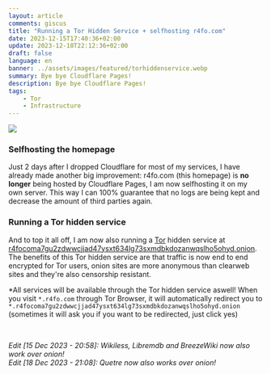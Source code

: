 ```yaml
---
layout: article
comments: giscus
title: "Running a Tor Hidden Service + selfhosting r4fo.com"
date: 2023-12-15T17:40:36+02:00
update: 2023-12-18T22:12:36+02:00
draft: false
language: en
banner: ../assets/images/featured/torhiddenservice.webp
summary: Bye bye Cloudflare Pages!
description: Bye bye Cloudflare Pages!
tags:
    - Tor
    - Infrastructure
---
```


![](/assets/images/featured/torhiddenservice.webp)

### Selfhosting the homepage
Just 2 days after I dropped Cloudflare for most of my services, I have already made another big improvement: r4fo.com (this homepage) is **no longer** being hosted by Cloudflare Pages, I am now selfhosting it on my own server. This way I can 100% guarantee that no logs are being kept and decrease the amount of third parties again.

### Running a Tor hidden service
And to top it all off, I am now also running a [Tor](https://wikiless.r4fo.com/wiki/Tor_(network)) hidden service at [r4focoma7gu2zdwwcjjad47ysxt634lg73sxmdbkdozanwqslho5ohyd.onion](http://r4focoma7gu2zdwwcjjad47ysxt634lg73sxmdbkdozanwqslho5ohyd.onion). The benefits of this Tor hidden service are that traffic is now end to end encrypted for Tor users, onion sites are more anonymous than clearweb sites and they're also censorship resistant.

*All services will be available through the Tor hidden service aswell! When you visit ```*.r4fo.com``` through Tor Browser, it will automatically redirect you to ```*.r4focoma7gu2zdwwcjjad47ysxt634lg73sxmdbkdozanwqslho5ohyd.onion``` (sometimes it will ask you if you want to be redirected, just click yes)

<br>

*Edit [15 Dec 2023 - 20:58]: Wikiless, Libremdb and BreezeWiki now also work over onion!* <br>
*Edit [18 Dec 2023 - 21:08]: Quetre now also works over onion!*